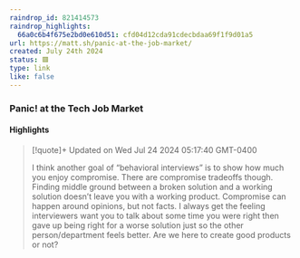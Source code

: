 ```yaml
---
raindrop_id: 821414573
raindrop_highlights:
  66a0c6b4f675e2bd0e610d51: cfd04d12cda91cdecbdaa69f1f9d01a5
url: https://matt.sh/panic-at-the-job-market/
created: July 24th 2024
status: 🟥
type: link
like: false
---
```



### Panic! at the Tech Job Market



#### Highlights

> [!quote]+ Updated on Wed Jul 24 2024 05:17:40 GMT-0400
>
> I think another goal of “behavioral interviews” is to show how much you enjoy compromise. There are compromise tradeoffs though. Finding middle ground between a broken solution and a working solution doesn’t leave you with a working product. Compromise can happen around opinions, but not facts. I always get the feeling interviewers want you to talk about some time you were right then gave up being right for a worse solution just so the other person/department feels better. Are we here to create good products or not?
